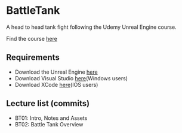 # BattleTank
A head to head tank fight following the Udemy Unreal Engine course. 

Find the course [here](https://www.udemy.com/unrealcourse)

## Requirements
* Download the Unreal Engine [here](https://www.unrealengine.com/en-US/what-is-unreal-engine-4)
* Download Visual Studio [here](https://www.visualstudio.com/free-developer-offers)(Windows users)
* Download XCode [here](https://developer.apple.com/xcode/)(IOS users)

## Lecture list (commits)
* BT01: Intro, Notes and Assets
* BT02: Battle Tank Overview
